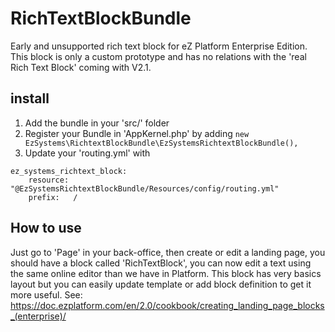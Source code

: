 # RichTextBlockBundle
Early and unsupported rich text block for eZ Platform Enterprise Edition. This block is only a custom prototype and has no relations with the 'real Rich Text Block' coming with V2.1.

## install

1. Add the bundle in your 'src/' folder
2. Register your Bundle in 'AppKernel.php' by adding ```new EzSystems\RichtextBlockBundle\EzSystemsRichtextBlockBundle(),```
3. Update your 'routing.yml' with 
```
ez_systems_richtext_block:
    resource: "@EzSystemsRichtextBlockBundle/Resources/config/routing.yml"
    prefix:   /
```

## How to use

Just go to 'Page' in your back-office, then create or edit a landing page, you should have a block called 'RichTextBlock', you can now edit a text using the same online editor than we have in Platform.
This block has very basics layout but you can easily update template or add block definition to get it more useful. See: https://doc.ezplatform.com/en/2.0/cookbook/creating_landing_page_blocks_(enterprise)/ 

